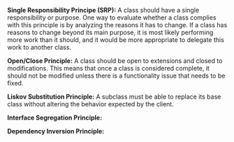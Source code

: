 
**Single Responsibility Principe (SRP):**
A class should have a single responsibility or purpose. One way to evaluate whether a class complies with this principle is by analyzing the reasons it has to change. If a class has reasons to change beyond its main purpose, it is most likely performing more work than it should, and it would be more appropriate to delegate this work to another class.

**Open/Close Principle:**
A class should be open to extensions and closed to modifications. This means that once a class is considered complete, it should not be modified unless there is a functionality issue that needs to be fixed.

**Liskov Substitution Principle:**
A subclass must be able to replace its base class without altering the behavior expected by the client.

**Interface Segregation Principle:**

**Dependency Inversion Principle:**


